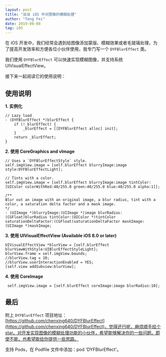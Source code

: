 ```yaml
---
layout: post
title: "谈谈 iOS 中对图像的模糊处理"
author: "Teng Fei"
date: 2019-08-08
tag: iOS
---
```



在 iOS 开发中，我们经常会遇到给图像添加蒙版、模糊效果或者毛玻璃处理，为了提高开发效率和方便各位小伙伴使用，我专门写一个 `DYFBlurEffect` 类。

我们使用 `DYFBlurEffect` 可以快速实现模糊图像，并支持系统 UIVisualEffectView。

接下来一起阅读它的使用说明：

## 使用说明

**1. 实例化**

```
// Lazy load
- (DYFBlurEffect *)blurEffect {
    if (!_blurEffect) {
        _blurEffect = [[DYFBlurEffect alloc] init];
    }
    return _blurEffect;
}
```

**2. 使用 CoreGraphics and vImage**
    
```
// Uses a `DYFBlurEffectStyle` style.
self.imgView.image = [self.blurEffect blurryImage:image style:DYFBlurEffectLight];

// Tints with a color.
self.imgView.image = [self.blurEffect blurryImage:image tintColor:[UIColor colorWithRed:40/255.0 green:40/255.0 blue:40/255.0 alpha:1]];
```

```
/**
Blur out an image with an original image, a blur radius, tint with a color, a saturation delta factor and a mask image.
*/
- (UIImage *)blurryImage:(UIImage *)image blurRadius:(CGFloat)blurRadius tintColor:(UIColor *)tintColor saturationDeltaFactor:(CGFloat)saturationDeltaFactor maskImage:(UIImage *)maskImage;
```

**3. 使用 UIVisualEffectView (Available iOS 8.0 or later)**

```
UIVisualEffectView *blurView = [self.blurEffect blurViewWithStyle:UIBlurEffectStyleLight];
blurView.frame = self.imgView.bounds;
//blurView.tag = 10;
//blurView.userInteractionEnabled = YES;
[self.view addSubview:blurView];
```

**4. 使用 CoreImage**

```
 self.imgView.image = [self.blurEffect coreImage:image blurRadius:10];
```

## 最后

附上 `DYFBlurEffect` 项目地址：[https://github.com/chenxing640/DYFBlurEffect](https://github.com/chenxing640/DYFBlurEffect)，觉得还行呢，麻烦顺手给个star。对开发实现图像的模糊处理功能的小伙伴，希望能够解决你的一些问题。即使不能，也希望能给你提供一些思路。

支持 Pods，在 Podfile 文件中添加：pod 'DYFBlurEffect'。
